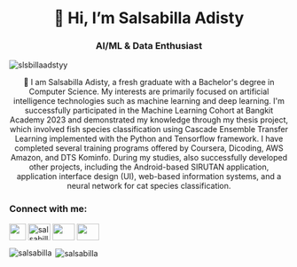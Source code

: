 <h1 align="center">👋 Hi, I’m Salsabilla Adisty</h1>
<h3 align="center">AI/ML & Data Enthusiast</h3>
<p align="left"> <img src="https://komarev.com/ghpvc/?username=salsabillaadistyy&label=Profile%20views&color=0e75b6&style=flat" alt="slsbillaadstyy" /> </p>
<p align="center">🌱 I am Salsabilla Adisty, a fresh graduate with a Bachelor's degree in Computer Science. My interests are primarily focused on artificial intelligence technologies such as machine learning and deep learning. I'm successfully participated in the Machine Learning Cohort at Bangkit Academy 2023 and demonstrated my knowledge through my thesis project, which involved fish species classification using Cascade Ensemble Transfer Learning implemented with the Python and Tensorflow framework. I have completed several training programs offered by Coursera, Dicoding, AWS Amazon, and DTS Kominfo. During my studies, also successfully developed other projects, including the Android-based SIRUTAN application, application interface design (UI), web-based information systems, and a neural network for cat species classification.

<h3 align="left">Connect with me:</h3>
<p align="left">
<a href="https://www.linkedin.com/in/salsabilla-adisty-180685218/" target="blank"><img align="center" src="https://user-images.githubusercontent.com/86347335/139518389-9720320c-ffe5-44a7-b90a-a980c9f15d6d.png" azvadennys" height="30" width="30" /></a>
<a href="https://fb.com/azvadennys" target="blank"><img align="center" src="https://raw.githubusercontent.com/rahuldkjain/github-profile-readme-generator/master/src/images/icons/Social/facebook.svg" alt="salsabilla" height="30" width="40" /></a>
<a href="https://instagram.com/salsabillaadistyy" target="blank"><img align="center" src="https://raw.githubusercontent.com/rahuldkjain/github-profile-readme-generator/master/src/images/icons/Social/instagram.svg" slsbillaadst" height="30" width="40" /></a>
 <a href="https://wa.me/6282175831680?text=I%20Get%20Your%20Contact%20From%20Github" target="blank"><img align="center" src="https://raw.githubusercontent.com/rahuldkjain/github-profile-readme-generator/master/src/images/icons/Social/whatsapp.svg" slsbillaadst" height="30" width="40" /></a>
</p>
<p><img align="left" src="https://github-readme-stats.vercel.app/api/top-langs?username=salsabillaadisty31&show_icons=true&locale=en&layout=compact" alt="salsabilla"/></p>
<p>&nbsp;<img align="center" src="https://github-readme-stats.vercel.app/api?username=salsabillaadisty31&show_icons=true&locale=en" alt="salsabilla"/></p>
